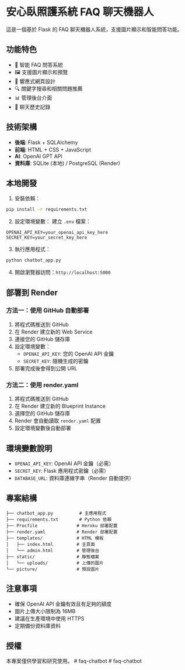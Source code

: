 # 安心臥照護系統 FAQ 聊天機器人

這是一個基於 Flask 的 FAQ 聊天機器人系統，支援圖片顯示和智能問答功能。

## 功能特色

- 🤖 智能 FAQ 問答系統
- 🖼️ 支援圖片顯示和預覽
- 📱 響應式網頁設計
- 🔍 關鍵字搜尋和相關問題推薦
- 📊 管理後台介面
- 💬 聊天歷史記錄

## 技術架構

- **後端**: Flask + SQLAlchemy
- **前端**: HTML + CSS + JavaScript
- **AI**: OpenAI GPT API
- **資料庫**: SQLite (本地) / PostgreSQL (Render)

## 本地開發

1. 安裝依賴：
```bash
pip install -r requirements.txt
```

2. 設定環境變數：
建立 `.env` 檔案：
```
OPENAI_API_KEY=your_openai_api_key_here
SECRET_KEY=your_secret_key_here
```

3. 執行應用程式：
```bash
python chatbot_app.py
```

4. 開啟瀏覽器訪問：`http://localhost:5000`

## 部署到 Render

### 方法一：使用 GitHub 自動部署

1. 將程式碼推送到 GitHub
2. 在 Render 建立新的 Web Service
3. 連接您的 GitHub 儲存庫
4. 設定環境變數：
   - `OPENAI_API_KEY`: 您的 OpenAI API 金鑰
   - `SECRET_KEY`: 隨機生成的密鑰
5. 部署完成後會得到公開 URL

### 方法二：使用 render.yaml

1. 將程式碼推送到 GitHub
2. 在 Render 建立新的 Blueprint Instance
3. 選擇您的 GitHub 儲存庫
4. Render 會自動讀取 `render.yaml` 配置
5. 設定環境變數後自動部署

## 環境變數說明

- `OPENAI_API_KEY`: OpenAI API 金鑰（必需）
- `SECRET_KEY`: Flask 應用程式密鑰（必需）
- `DATABASE_URL`: 資料庫連線字串（Render 自動提供）

## 專案結構

```
├── chatbot_app.py          # 主應用程式
├── requirements.txt        # Python 依賴
├── Procfile               # Heroku 部署配置
├── render.yaml            # Render 部署配置
├── templates/             # HTML 模板
│   ├── index.html         # 主頁面
│   └── admin.html         # 管理後台
├── static/                # 靜態檔案
│   └── uploads/           # 上傳的圖片
└── picture/               # 預設圖片
```

## 注意事項

- 確保 OpenAI API 金鑰有效且有足夠的額度
- 圖片上傳大小限制為 16MB
- 建議在生產環境中使用 HTTPS
- 定期備份資料庫資料

## 授權

本專案僅供學習和研究使用。 #   f a q - c h a t b o t 
 
 #   f a q - c h a t b o t  
 